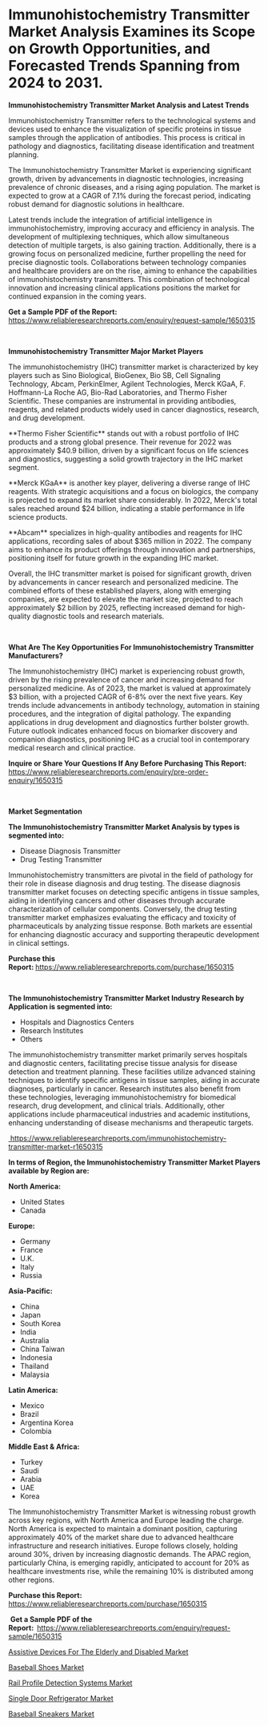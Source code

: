 <p><h1>Immunohistochemistry Transmitter Market Analysis Examines its Scope on Growth Opportunities, and Forecasted Trends Spanning from 2024 to 2031.</h1></p><p><strong>Immunohistochemistry Transmitter Market Analysis and Latest Trends</strong></p>
<p><p>Immunohistochemistry Transmitter refers to the technological systems and devices used to enhance the visualization of specific proteins in tissue samples through the application of antibodies. This process is critical in pathology and diagnostics, facilitating disease identification and treatment planning. </p><p>The Immunohistochemistry Transmitter Market is experiencing significant growth, driven by advancements in diagnostic technologies, increasing prevalence of chronic diseases, and a rising aging population. The market is expected to grow at a CAGR of 7.1% during the forecast period, indicating robust demand for diagnostic solutions in healthcare.</p><p>Latest trends include the integration of artificial intelligence in immunohistochemistry, improving accuracy and efficiency in analysis. The development of multiplexing techniques, which allow simultaneous detection of multiple targets, is also gaining traction. Additionally, there is a growing focus on personalized medicine, further propelling the need for precise diagnostic tools. Collaborations between technology companies and healthcare providers are on the rise, aiming to enhance the capabilities of immunohistochemistry transmitters. This combination of technological innovation and increasing clinical applications positions the market for continued expansion in the coming years.</p></p>
<p><strong>Get a Sample PDF of the Report:&nbsp;</strong> <a href="https://www.reliableresearchreports.com/enquiry/request-sample/1650315?utm_campaign=5&utm_medium=2&utm_source=Github&utm_content=ia&utm_term=26092024&utm_id=immunohistochemistry-transmitter">https://www.reliableresearchreports.com/enquiry/request-sample/1650315</a></p>
<p>&nbsp;</p>
<p><strong>Immunohistochemistry Transmitter Major Market Players</strong></p>
<p><p>The immunohistochemistry (IHC) transmitter market is characterized by key players such as Sino Biological, BioGenex, Bio SB, Cell Signaling Technology, Abcam, PerkinElmer, Agilent Technologies, Merck KGaA, F. Hoffmann-La Roche AG, Bio-Rad Laboratories, and Thermo Fisher Scientific. These companies are instrumental in providing antibodies, reagents, and related products widely used in cancer diagnostics, research, and drug development.</p><p>**Thermo Fisher Scientific** stands out with a robust portfolio of IHC products and a strong global presence. Their revenue for 2022 was approximately $40.9 billion, driven by a significant focus on life sciences and diagnostics, suggesting a solid growth trajectory in the IHC market segment.</p><p>**Merck KGaA** is another key player, delivering a diverse range of IHC reagents. With strategic acquisitions and a focus on biologics, the company is projected to expand its market share considerably. In 2022, Merck's total sales reached around $24 billion, indicating a stable performance in life science products.</p><p>**Abcam** specializes in high-quality antibodies and reagents for IHC applications, recording sales of about $365 million in 2022. The company aims to enhance its product offerings through innovation and partnerships, positioning itself for future growth in the expanding IHC market.</p><p>Overall, the IHC transmitter market is poised for significant growth, driven by advancements in cancer research and personalized medicine. The combined efforts of these established players, along with emerging companies, are expected to elevate the market size, projected to reach approximately $2 billion by 2025, reflecting increased demand for high-quality diagnostic tools and research materials.</p></p>
<p>&nbsp;</p>
<p><strong>What Are The Key Opportunities For Immunohistochemistry Transmitter Manufacturers?</strong></p>
<p><p>The Immunohistochemistry (IHC) market is experiencing robust growth, driven by the rising prevalence of cancer and increasing demand for personalized medicine. As of 2023, the market is valued at approximately $3 billion, with a projected CAGR of 6-8% over the next five years. Key trends include advancements in antibody technology, automation in staining procedures, and the integration of digital pathology. The expanding applications in drug development and diagnostics further bolster growth. Future outlook indicates enhanced focus on biomarker discovery and companion diagnostics, positioning IHC as a crucial tool in contemporary medical research and clinical practice.</p></p>
<p><strong>Inquire or Share Your Questions If Any Before Purchasing This Report:</strong> <a href="https://www.reliableresearchreports.com/enquiry/pre-order-enquiry/1650315?utm_campaign=5&utm_medium=2&utm_source=Github&utm_content=ia&utm_term=26092024&utm_id=immunohistochemistry-transmitter">https://www.reliableresearchreports.com/enquiry/pre-order-enquiry/1650315</a></p>
<p>&nbsp;</p>
<p><strong>Market Segmentation</strong></p>
<p><strong>The Immunohistochemistry Transmitter Market Analysis by types is segmented into:</strong></p>
<p><ul><li>Disease Diagnosis Transmitter</li><li>Drug Testing Transmitter</li></ul></p>
<p><p>Immunohistochemistry transmitters are pivotal in the field of pathology for their role in disease diagnosis and drug testing. The disease diagnosis transmitter market focuses on detecting specific antigens in tissue samples, aiding in identifying cancers and other diseases through accurate characterization of cellular components. Conversely, the drug testing transmitter market emphasizes evaluating the efficacy and toxicity of pharmaceuticals by analyzing tissue response. Both markets are essential for enhancing diagnostic accuracy and supporting therapeutic development in clinical settings.</p></p>
<p><strong>Purchase this Report:&nbsp;</strong><a href="https://www.reliableresearchreports.com/purchase/1650315?utm_campaign=5&utm_medium=2&utm_source=Github&utm_content=ia&utm_term=26092024&utm_id=immunohistochemistry-transmitter">https://www.reliableresearchreports.com/purchase/1650315</a></p>
<p>&nbsp;</p>
<p><strong>The Immunohistochemistry Transmitter Market Industry Research by Application is segmented into:</strong></p>
<p><ul><li>Hospitals and Diagnostics Centers</li><li>Research Institutes</li><li>Others</li></ul></p>
<p><p>The immunohistochemistry transmitter market primarily serves hospitals and diagnostic centers, facilitating precise tissue analysis for disease detection and treatment planning. These facilities utilize advanced staining techniques to identify specific antigens in tissue samples, aiding in accurate diagnoses, particularly in cancer. Research institutes also benefit from these technologies, leveraging immunohistochemistry for biomedical research, drug development, and clinical trials. Additionally, other applications include pharmaceutical industries and academic institutions, enhancing understanding of disease mechanisms and therapeutic targets.</p></p>
<p><a href="https://www.reliableresearchreports.com/immunohistochemistry-transmitter-market-r1650315?utm_campaign=5&utm_medium=2&utm_source=Github&utm_content=ia&utm_term=26092024&utm_id=immunohistochemistry-transmitter">&nbsp;https://www.reliableresearchreports.com/immunohistochemistry-transmitter-market-r1650315</a></p>
<p><strong>In terms of Region, the Immunohistochemistry Transmitter Market Players available by Region are:</strong></p>
<p>
    <p> <strong> North America: </strong>
        <ul>
            <li>United States</li>
            <li>Canada</li>
        </ul>
        </p> 
    <p> <strong> Europe: </strong>
        <ul>
            <li>Germany</li>
            <li>France</li>
            <li>U.K.</li>
            <li>Italy</li>
            <li>Russia</li>
        </ul>
        </p> 
    <p> <strong> Asia-Pacific: </strong>
        <ul>
            <li>China</li>
            <li>Japan</li>
            <li>South Korea</li>
            <li>India</li>
            <li>Australia</li>
            <li>China Taiwan</li>
            <li>Indonesia</li>
            <li>Thailand</li>
            <li>Malaysia</li>
        </ul>
        </p> 
    <p> <strong> Latin America: </strong>
        <ul>
            <li>Mexico</li>
            <li>Brazil</li>
            <li>Argentina Korea</li>
            <li>Colombia</li>
        </ul>
        </p> 
    <p> <strong> Middle East & Africa: </strong>
        <ul>
            <li>Turkey</li>
            <li>Saudi</li>
            <li>Arabia</li>
            <li>UAE</li>
            <li>Korea</li>
        </ul>
    </p>
    </p>
<p><p>The Immunohistochemistry Transmitter Market is witnessing robust growth across key regions, with North America and Europe leading the charge. North America is expected to maintain a dominant position, capturing approximately 40% of the market share due to advanced healthcare infrastructure and research initiatives. Europe follows closely, holding around 30%, driven by increasing diagnostic demands. The APAC region, particularly China, is emerging rapidly, anticipated to account for 20% as healthcare investments rise, while the remaining 10% is distributed among other regions.</p></p>
<p><strong>Purchase this Report: </strong><a href="https://www.reliableresearchreports.com/purchase/1650315?utm_campaign=5&utm_medium=2&utm_source=Github&utm_content=ia&utm_term=26092024&utm_id=immunohistochemistry-transmitter">https://www.reliableresearchreports.com/purchase/1650315</a></p>
<p>&nbsp;<strong>Get a Sample PDF of the Report:&nbsp;&nbsp;</strong><a href="https://www.reliableresearchreports.com/enquiry/request-sample/1650315?utm_campaign=5&utm_medium=2&utm_source=Github&utm_content=ia&utm_term=26092024&utm_id=immunohistochemistry-transmitter">https://www.reliableresearchreports.com/enquiry/request-sample/1650315</a></p>
<p><strong></strong></p>
<p><p><a href="https://github.com/lylyparadise/Market-Research-Report-List-5/blob/main/assistive-devices-for-the-elderly-and-disabled-market.md?utm_campaign=5&utm_medium=2&utm_source=Github&utm_content=ia&utm_term=26092024&utm_id=immunohistochemistry-transmitter">Assistive Devices For The Elderly and Disabled Market</a></p><p><a href="https://issuu.com/reportprime-2/docs/baseball-shoes-market-size-2030.ppt_f5f7b2d87e7391?utm_campaign=5&utm_medium=2&utm_source=Github&utm_content=ia&utm_term=26092024&utm_id=immunohistochemistry-transmitter">Baseball Shoes Market</a></p><p><a href="https://github.com/FlorianWolf90/Market-Research-Report-List-1/blob/main/rail-profile-detection-systems-market.md?utm_campaign=5&utm_medium=2&utm_source=Github&utm_content=ia&utm_term=26092024&utm_id=immunohistochemistry-transmitter">Rail Profile Detection Systems Market</a></p><p><a href="https://www.linkedin.com/pulse/global-single-door-refrigerator-market-trends-forecasts-vqdae?trackingId=ZLxsTWanQQ6KdD2GfyztwQ%3D%3D&utm_campaign=5&utm_medium=2&utm_source=Github&utm_content=ia&utm_term=26092024&utm_id=immunohistochemistry-transmitter">Single Door Refrigerator Market</a></p><p><a href="https://issuu.com/reportprime-2/docs/baseball-sneakers-market-size-2030._770ce473cd2561?utm_campaign=5&utm_medium=2&utm_source=Github&utm_content=ia&utm_term=26092024&utm_id=immunohistochemistry-transmitter">Baseball Sneakers Market</a></p></p>